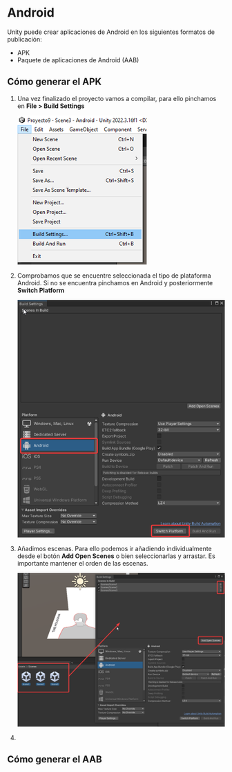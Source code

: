 # Android

Unity puede crear aplicaciones de Android en los siguientes formatos de publicación:
- APK
- Paquete de aplicaciones de Android (AAB)


## Cómo generar el APK

1. Una vez finalizado el proyecto vamos a compilar, para ello pinchamos en **File > Build Settings** 

    ![Alt text](../images/Build-settings.png)
    
2. Comprobamos que se encuentre seleccionada el tipo de plataforma Android. Si no se encuentra pinchamos en Android y posteriormente **Switch Platform** 
    
    ![Alt text](../images/switch-platform.png)

3. Añadimos escenas. Para ello podemos ir añadiendo individualmente desde el botón **Add Open Scenes** o bien seleccionarlas y arrastar. Es importante mantener el orden de las escenas.

     ![Alt text](../images/escenas.png)

4. 



## Cómo generar el AAB